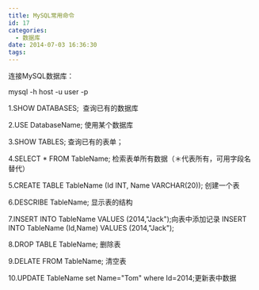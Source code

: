 ```yaml
---
title: MySQL常用命令
id: 17
categories:
  - 数据库
date: 2014-07-03 16:36:30
tags:
---
```


连接MySQL数据库：

mysql -h host -u user -p

1.SHOW DATABASES;  查询已有的数据库

2.USE DatabaseName; 使用某个数据库

3.SHOW TABLES; 查询已有的表单；

4.SELECT * FROM TableName; 检索表单所有数据（＊代表所有，可用字段名替代）

5.CREATE TABLE TableName (Id INT, Name VARCHAR(20)); 创建一个表

6.DESCRIBE TableName; 显示表的结构

7.INSERT INTO TableName VALUES (2014,"Jack");向表中添加记录
INSERT INTO TableName (Id,Name) VALUES (2014,"Jack");

8.DROP TABLE TableName; 删除表

9.DELATE FROM TableName; 清空表

10.UPDATE TableName set Name="Tom" where Id=2014;更新表中数据